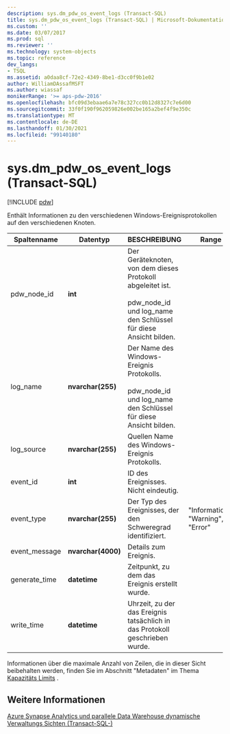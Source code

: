 ```yaml
---
description: sys.dm_pdw_os_event_logs (Transact-SQL)
title: sys.dm_pdw_os_event_logs (Transact-SQL) | Microsoft-Dokumentation
ms.custom: ''
ms.date: 03/07/2017
ms.prod: sql
ms.reviewer: ''
ms.technology: system-objects
ms.topic: reference
dev_langs:
- TSQL
ms.assetid: a0daa8cf-72e2-4349-8be1-d3cc0f9b1e02
author: WilliamDAssafMSFT
ms.author: wiassaf
monikerRange: '>= aps-pdw-2016'
ms.openlocfilehash: bfc09d3ebaae6a7e78c327cc0b12d8327c7e6d00
ms.sourcegitcommit: 33f0f190f962059826e002be165a2bef4f9e350c
ms.translationtype: MT
ms.contentlocale: de-DE
ms.lasthandoff: 01/30/2021
ms.locfileid: "99140180"
---
```

# <a name="sysdm_pdw_os_event_logs-transact-sql"></a>sys.dm_pdw_os_event_logs (Transact-SQL)
[!INCLUDE [pdw](../../includes/applies-to-version/pdw.md)]

  Enthält Informationen zu den verschiedenen Windows-Ereignisprotokollen auf den verschiedenen Knoten.  
  
|Spaltenname|Datentyp|BESCHREIBUNG|Range|  
|-----------------|---------------|-----------------|-----------|  
|pdw_node_id|**int**|Der Geräteknoten, von dem dieses Protokoll abgeleitet ist.<br /><br /> pdw_node_id und log_name den Schlüssel für diese Ansicht bilden.||  
|log_name|**nvarchar(255)**|Der Name des Windows-Ereignis Protokolls.<br /><br /> pdw_node_id und log_name den Schlüssel für diese Ansicht bilden.||  
|log_source|**nvarchar(255)**|Quellen Name des Windows-Ereignis Protokolls.||  
|event_id|**int**|ID des Ereignisses. Nicht eindeutig.||  
|event_type|**nvarchar(255)**|Der Typ des Ereignisses, der den Schweregrad identifiziert.|"Information", "Warning", "Error"|  
|event_message|**nvarchar(4000)**|Details zum Ereignis.||  
|generate_time|**datetime**|Zeitpunkt, zu dem das Ereignis erstellt wurde.||  
|write_time|**datetime**|Uhrzeit, zu der das Ereignis tatsächlich in das Protokoll geschrieben wurde.||  
  
 Informationen über die maximale Anzahl von Zeilen, die in dieser Sicht beibehalten werden, finden Sie im Abschnitt "Metadaten" im Thema [Kapazitäts Limits](/azure/sql-data-warehouse/sql-data-warehouse-service-capacity-limits#metadata) . 
  
## <a name="see-also"></a>Weitere Informationen  
 [Azure Synapse Analytics und parallele Data Warehouse dynamische Verwaltungs Sichten &#40;Transact-SQL-&#41;](../../relational-databases/system-dynamic-management-views/sql-and-parallel-data-warehouse-dynamic-management-views.md)  
  
  
